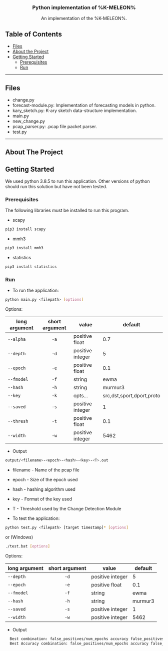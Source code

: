 <!-- PROJECT LOGO -->
<p align="center">

  <h3 align="center">Python implementation of %K-MELEON%</h3>

  <p align="center">
    An implementation of the %K-MELEON%.
  </p>
</p>

<!-- TABLE OF CONTENTS -->
## Table of Contents

* [Files](#files)
* [About the Project](#about-the-project)
* [Getting Started](#getting-started)
  * [Prerequisites](#prerequisites)
  * [Run](#run)

---
## Files
- change.py
- forecast-module.py: Implementation of forecasting models in python.
- kary_sketch.py: K-ary sketch data-structure implementation.
- main.py
- new_change.py 
- pcap_parser.py: .pcap file packet parser.
- test.py
---

<!-- ABOUT THE PROJECT -->
## About The Project

<!-- GETTING STARTED -->
## Getting Started

We used python 3.8.5 to run this application. Other versions of python should run this solution but have not been tested.

<!-- PREREQUISITES -->
### Prerequisites

The following libraries must be installed to run this program.
* scapy
```sh
pip3 install scapy
```
* mmh3
```sh
pip3 install mmh3
```
* statistics
```sh
pip3 install statistics
```

<!-- RUN -->
### Run
* To run the application:
```sh
python main.py <filepath> [options]
```
Options:

|    long argument | short argument | value            | default                    |
|    ------------- |:--------------:| ---------------- | -------------------------- |
|    `--alpha`     | `-a`           | positive float   |  0.7                       |     
|    `--depth`     | `-d`           | positive integer |  5                         |     
|    `--epoch`     | `-e`           | positive float   |  0.1                       |     
|    `--fmodel`    | `-f`           | string           |  ewma                      |     
|    `--hash`      | `-h`           | string           |  murmur3                   |     
|    `--key`       | `-k`           | opts...          |  src,dst,sport,dport,proto |        
|    `--saved`     | `-s`           | positive integer |  1                         |     
|    `--thresh`    | `-t`           | positive float   |  0.1                       |     
|    `--width`     | `-w`           | positive integer |  5462                      |    

* Output
```sh
output/<filename>-<epoch>-<hash>-<key>-<T>.out
```
  * filename - Name of the pcap file
  * epoch - Size of the epoch used
  * hash - hashing algorithm used
  * key - Format of the key used
  * T - Threshold used by the Change Detection Module

* To test the application:
```sh
python test.py <filepath> [target timestamp]* [options]
```
or (Windows)
```sh
./test.bat [options]
```
Options:

|    long argument | short argument | value            | default                    |
|    ------------- |:--------------:| ---------------- | -------------------------- |   
|    `--depth`     | `-d`           | positive integer |  5                         |     
|    `--epoch`     | `-e`           | positive float   |  0.1                       |     
|    `--fmodel`    | `-f`           | string           |  ewma                      |     
|    `--hash`      | `-h`           | string           |  murmur3                   |       
|    `--saved`     | `-s`           | positive integer |  1                         |     
|    `--width`     | `-w`           | positive integer |  5462                      |    

* Output
```sh
  Best combination: false_positives/num_epochs accuracy false_positives changes_detected [alpha, threshold, key]
  Best Accuracy combination: false_positives/num_epochs accuracy false_positives changes_detected [alpha, threshold, key]
```